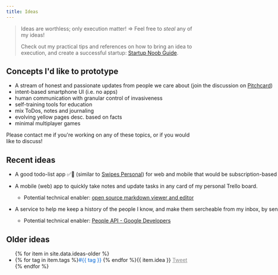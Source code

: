 ```yaml
---
title: Ideas
---
```


> Ideas are worthless; only execution matter! => Feel free to *steal* any of my ideas!
> 
> Check out my practical tips and references on how to bring an idea to execution, and create a successful startup: [Startup Noob Guide](http://bit.ly/startupnoob).

## Concepts I'd like to prototype

- A stream of honest and passionate updates from people we care about (join the discussion on [Pitchcard](https://www.pitchcard.io/cards/a-stream-of-honest-and-passionate-updates-from-people-we-care-about))
- intent-based smartphone UI (i.e. no apps)
- human communication with granular control of invasiveness
- self-training tools for education
- mix ToDos, notes and journaling
- evolving yellow pages desc. based on facts
- minimal multiplayer games

Please contact me if you're working on any of these topics, or if you would like to discuss!

## Recent ideas

- A good todo-list app ✅📲 (similar to [Swipes Personal](https://softwarerecs.stackexchange.com/questions/56985/alternative-to-swipesapp-swipes-personal)) for web and mobile that would be subscription-based if you want sync to work out of the box, and free to use if you setup your own back-end.

- A mobile (web) app to quickly take notes and update tasks in any card of my personal Trello board.
  - Potential technical enabler: [open source markdown viewer and editor](https://hashnode.com/post/i-created-an-open-source-online-markdown-viewer-and-editor-cjxnae7td002yt6s1p88x9ssn)

- A service to help me keep a history of the people I know, and make them sercheable from my inbox, by sending me a daily email listing what contacts I added or updated in my Google Contacts that day.
  - Potential technical enabler: [People API - Google Developers](https://developers.google.com/people/api/rest/v1/people)

## Older ideas

<!-- generated using wunderlist-to-md.js, from https://github.com/adrienjoly/ideas -->

<link rel="stylesheet" href="tweet-btn.css">
<style>
  li { white-space: nowrap; }
  .hashtag{ color: #0366d6 }
  .vote-button{ display:inline-block; opacity:0.5; }
</style>

<!-- listed from _data/ideas-older.yaml -->
<ul>
  {% for item in site.data.ideas-older %}
    <li id="{{ forloop.index }}">{% for tag in item.tags %}<span class="hashtag">#{{ tag }}</span> {% endfor %}{{ item.idea }}
      <div class="vote-button">
        <div class="btn-o" data-scribe="component:button" style="width: 61px;">
          <a href="https://twitter.com/intent/tweet?original_referer=https%3A%2F%2Fadrienjoly.com%2Fideas%2F&amp;ref_src=twsrc%5Etfw&amp;related=adrienjoly&amp;text=Idea%3A%20{% for tag in item.tags %}%23{{ tag | url_encode }}%20{% endfor %}{{ item.idea | url_encode }}&amp;tw_p=tweetbutton&amp;url=https%3A%2F%2Fadrienjoly.com%2Fideas%23{{ forloop.index }}&amp;via=adrienjoly" class="btn" onclick="window.open(this.href);return false;">
            <i></i>
            <span class="label">Tweet</span>
          </a>
        </div>
      </div>
    </li>{% endfor %}
</ul>
